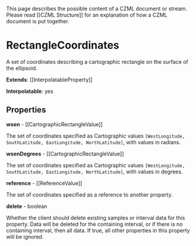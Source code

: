 This page describes the possible content of a CZML document or stream. Please read [[CZML Structure]] for an explanation of how a CZML document is put together.

# RectangleCoordinates

A set of coordinates describing a cartographic rectangle on the surface of the ellipsoid.

**Extends**: [[InterpolatableProperty]]

**Interpolatable**: yes

## Properties

**wsen** - [[CartographicRectangleValue]]

The set of coordinates specified as Cartographic values `[WestLongitude, SouthLatitude, EastLongitude, NorthLatitude]`, with values in radians.


**wsenDegrees** - [[CartographicRectangleValue]]

The set of coordinates specified as Cartographic values `[WestLongitude, SouthLatitude, EastLongitude, NorthLatitude]`, with values in degrees.


**reference** - [[ReferenceValue]]

The set of coordinates specified as a reference to another property.


**delete** - boolean

Whether the client should delete existing samples or interval data for this property. Data will be deleted for the containing interval, or if there is no containing interval, then all data. If true, all other properties in this property will be ignored.


